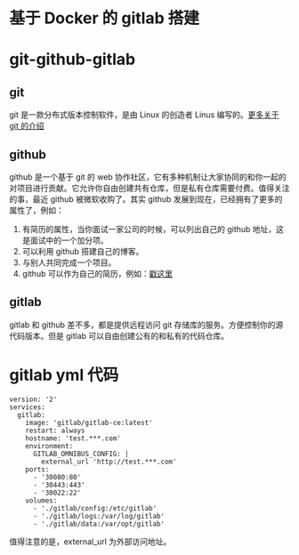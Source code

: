 # 基于 Docker 的 gitlab 搭建
# git-github-gitlab 
## git
git 是一款分布式版本控制软件，是由 Linux 的创造者 Linus 编写的。[更多关于 git 的介绍](http://blog.a0z.me/2014/05/21/GitBeginning/)
## github
github 是一个基于 git 的 web 协作社区，它有多种机制让大家协同的和你一起的对项目进行贡献。它允许你自由创建共有仓库，但是私有仓库需要付费。值得关注的事，最近 github 被微软收购了。其实 github 发展到现在，已经拥有了更多的属性了，例如：

 1. 有简历的属性，当你面试一家公司的时候，可以列出自己的 github 地址，这是面试中的一个加分项。
 2. 可以利用 github 搭建自己的博客。
 3. 与别人共同完成一个项目。
 4. github 可以作为自己的简历，例如：[戳这里](https://github.com/hit9/GhResume)

## gitlab
gitlab 和 github 差不多，都是提供远程访问 git 存储库的服务。方便控制你的源代码版本。但是 gitlab 可以自由创建公有的和私有的代码仓库。
# gitlab yml 代码
```
version: '2'
services:
  gitlab:
    image: 'gitlab/gitlab-ce:latest'
    restart: always
    hostname: 'test.***.com'
    environment:
      GITLAB_OMNIBUS_CONFIG: |
        external_url 'http://test.***.com'
    ports:
      - '30080:80'
      - '30443:443'
      - '30022:22'
    volumes:
      - './gitlab/config:/etc/gitlab'
      - './gitlab/logs:/var/log/gitlab'
      - './gitlab/data:/var/opt/gitlab'
```
值得注意的是，external_url 为外部访问地址。